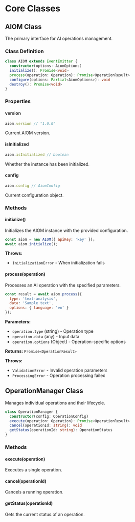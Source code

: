 # Core Classes

## AIOM Class

The primary interface for AI operations management.

### Class Definition

```typescript
class AIOM extends EventEmitter {
  constructor(options: AiomOptions)
  initialize(): Promise<void>
  process(operation: Operation): Promise<OperationResult>
  configure(options: Partial<AiomOptions>): void
  destroy(): Promise<void>
}
```

### Properties

#### version

```javascript
aiom.version // "1.0.0"
```

Current AIOM version.

#### isInitialized

```javascript
aiom.isInitialized // boolean
```

Whether the instance has been initialized.

#### config

```javascript
aiom.config // AiomConfig
```

Current configuration object.

### Methods

#### initialize()

Initializes the AIOM instance with the provided configuration.

```javascript
const aiom = new AIOM({ apiKey: 'key' });
await aiom.initialize();
```

**Throws:**
- `InitializationError` - When initialization fails

#### process(operation)

Processes an AI operation with the specified parameters.

```javascript
const result = await aiom.process({
  type: 'text-analysis',
  data: 'Sample text',
  options: { language: 'en' }
});
```

**Parameters:**
- `operation.type` (string) - Operation type
- `operation.data` (any) - Input data
- `operation.options` (Object) - Operation-specific options

**Returns:** `Promise<OperationResult>`

**Throws:**
- `ValidationError` - Invalid operation parameters
- `ProcessingError` - Operation processing failed

## OperationManager Class

Manages individual operations and their lifecycle.

```typescript
class OperationManager {
  constructor(config: OperationConfig)
  execute(operation: Operation): Promise<OperationResult>
  cancel(operationId: string): void
  getStatus(operationId: string): OperationStatus
}
```

### Methods

#### execute(operation)

Executes a single operation.

#### cancel(operationId)

Cancels a running operation.

#### getStatus(operationId)

Gets the current status of an operation.